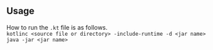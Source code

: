 ## Usage
How to run the `.kt` file is as follows.  
`kotlinc <source file or directory> -include-runtime -d <jar name>`  
`java -jar <jar name>`  
